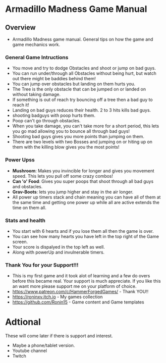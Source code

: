 # Armadillo Madness Game Manual

## Overview

- Armadillo Madness game manual. General tips on how the game and game mechanics work.

### General Game Intructions

- You move and try to dodge Obstacles and shoot or jump on bad guys.
- You can run under/through all Obstacles without being hurt, but watch out there might be baddies behind them!
- You can jump over obstacles but landing on them hurts you.
- The Tree is the only obstacle that can be jumped on or landed on without taking damage.
- If something is out of reach try bouncing off a tree then a bad guy to reach it!
- Landing on bad guys reduces their health. 2 to 3 hits kills bad guys.
- shooting badguys with poop hurts them.
- Poop can't go through obstacles.
- When you take damage, you can't take more for a short period, this lets you go mad allowing you to bounce all through bad guys!
- Shooting bad guys gives you more points than jumping on them.
- There are two levels with two Bosses and jumping on or hiting up on them with the killing blow gives you the most points!

### Power Upss

- **Mushroom**: Makes you invincible for longer and gives you movement speed. This lets you pull off some crazy combos!
- **Can 'o' Food**: Gives you super poops that shoot through all bad guys and obstacles.
- **Grav-Boots**: lets you jump higher and stay in the air longer.
- All power up timers stack and chain meaning you can have all of them at the same time and getting one power up while all are active extends the time on them all.

### Stats and health

- You start with 6 hearts and if you lose them all then the game is over.
- You can see how many hearts you have left in the top right of the Game screen.
- Your score is dispalyed in the top left as well.
- Along with powerUp and invulnerable timers.

### Thank You for your Support!!!
- This is my first game and it took alot of learning and a few do overs before this became real. Your support is much appreciate. If you like this an want more please support me on your platform of choice.
- https://www.patreon.com/c/HammerForgedGames/ - Thank YOU!!
- https://roninxv.itch.io - My games collection
- https://github.com/Ronin15 - Game content and Game templates

# Adtional
 These will come later if there is support and interest.
- Maybe a phone/tablet version.
- Youtube channel
- Twitch
